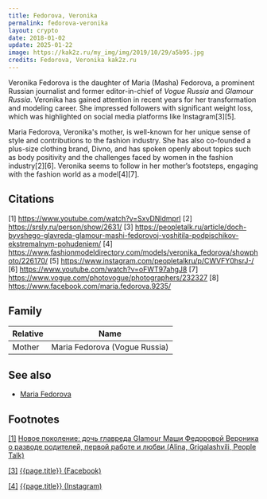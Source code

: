 ```yaml
---
title: Fedorova, Veronika
permalink: fedorova-veronika
layout: crypto
date: 2018-01-02
update: 2025-01-22
image: https://kak2z.ru/my_img/img/2019/10/29/a5b95.jpg
credits: Fedorova, Veronika kak2z.ru
---
```


Veronika Fedorova is the daughter of Maria (Masha) Fedorova, a prominent Russian journalist and former editor-in-chief of *Vogue Russia* and *Glamour Russia*. Veronika has gained attention in recent years for her transformation and modeling career. She impressed followers with significant weight loss, which was highlighted on social media platforms like Instagram[3][5].

Maria Fedorova, Veronika's mother, is well-known for her unique sense of style and contributions to the fashion industry. She has also co-founded a plus-size clothing brand, Divno, and has spoken openly about topics such as body positivity and the challenges faced by women in the fashion industry[2][6]. Veronika seems to follow in her mother’s footsteps, engaging with the fashion world as a model[4][7].

## Citations

[1] https://www.youtube.com/watch?v=SxvDNldmprI
[2] https://srsly.ru/person/show/2631/
[3] https://peopletalk.ru/article/doch-byvshego-glavreda-glamour-mashi-fedorovoj-voshitila-podpischikov-ekstremalnym-pohudeniem/
[4] https://www.fashionmodeldirectory.com/models/veronika_fedorova/showphoto/226170/
[5] https://www.instagram.com/peopletalkru/p/CWVFY0hsrJ-/
[6] https://www.youtube.com/watch?v=oFWT97ahgJ8
[7] https://www.vogue.com/photovogue/photographers/232327
[8] https://www.facebook.com/maria.fedorova.9235/

## Family

|Relative|Name|
|-|-|
|Mother|Maria Fedorova (Vogue Russia)|

## See also

+ [Maria Fedorova](fedorova-maria)

## Footnotes

[[1]](#a1) <span id="f1"></span> [Новое поколение: дочь главреда Glamour Маши Федоровой Вероника о разводе родителей, первой работе и любви (Alina, Grigalashvili, People Talk)](https://peopletalk.ru/article/novoe-pokolenie-doch-glavreda-glamour-mashi-fedorovoy-veronika-o-razvode-roditeley-pervoy-rabote-i-l/)

[[3]](#a3) <span id="f3"></span> [{{page.title}} (Facebook)](https://www.facebook.com/madnika/about?lst=100008481991414%3A100002372501818%3A1527605897&section=overview)

[[4]](#a4) <span id="f4"></span> [{{page.title}} (Instagram)](inhttps://www.instagram.com/f__veronika/?hl=rudex)

